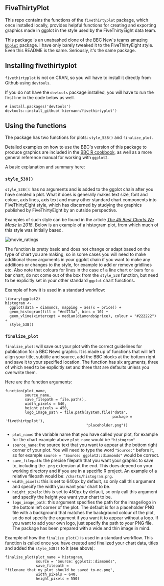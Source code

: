 FiveThirtyPlot
--------------

This repo contains the functions of the `fivethirtyplot` package, which
once installed locally, provides helpful functions for creating and
exporting graphics made in ggplot in the style used by the
FiveThirtyEight data team.

This package is an unabashed clone of the BBC New's teams amazing
[`bbplot`](https://github.com/bbc/bbplot) package. I have only barely
tweaked it to the FiveThirtyEight style. Even this README is the same.
Seriously, it's the same package.

Installing fivethirtyplot
-------------------------

`fivethirtyplot` is not on CRAN, so you will have to install it directly
from Github using `devtools`.

If you do not have the `devtools` package installed, you will have to
run the first line in the code below as well.

    # install.packages('devtools')
    devtools::install_github('kiernann/fivethirtyplot')

Using the functions
-------------------

The package has two functions for plots: `style_538()` and
`finalize_plot`.

Detailed examples on how to use the BBC's version of this package to
produce graphics are included in the [BBC R
cookbook](https://bbc.github.io/rcookbook/), as well as a more general
reference manual for working with `ggplot2`.

A basic explanation and summary here:

### `style_538()`

`style_538()`: has no arguments and is added to the ggplot chain after you have
created a plot. What it does is generally makes text size, font and colour, axis
lines, axis text and many other standard chart components into FiveThirtyEight
style, which has discerned by studying the graphics published by FiveThirtyEight
by an outside perspective.

Examples of such style can be found in the article [*The 45 Best Charts
We Made In 2018*](https://53eig.ht/2FwUoJR). Below is an example of a
histogram plot, from which much of this style was initially based.

![movie\_ratings](https://fivethirtyeight.com/wp-content/uploads/2018/02/hickey-imdb250-1.png)

The function is pretty basic and does not change or adapt based on the
type of chart you are making, so in some cases you will need to make
additional `theme` arguments in your ggplot chain if you want to make
any additions or changes to the style, for example to add or remove
gridlines etc. Also note that colours for lines in the case of a line
chart or bars for a bar chart, do not come out of the box from the
`style_538` function, but need to be explicitly set in your other
standard `ggplot` chart functions.

Example of how it is used in a standard workflow:

    library(ggplot2)
    histogram <- 
      ggplot(data = diamonds, mapping = aes(x = price)) +
      geom_histogram(fill = "#ed713a", bins = 10) +
      geom_vline(xintercept = median(diamonds$price), colour = "#222222") +
      style_538()

### `finalize_plot`

`finalize_plot`: will save out your plot with the correct guidelines for
publication for a BBC News graphic. It is made up of functions that will left
align your title, subtitle and source, add the BBC blocks at the bottom right
and save it to your specified location. The function has six arguments, three of
which need to be explicitly set and three that are defaults unless you overwrite
them.

Here are the function arguments:

    function(plot_name,
             source_name,
             save_filepath = file.path(),
             width_pixels = 640,
             height_pixels = 450,
             logo_image_path = file.path(system.file("data", 
                                                     package = 'fivethirtyplot'),
                                         "placeholder.png"))

-   `plot_name`: the variable name that you have called your plot, for
    example for the chart example above `plot_name` would be
    `"histogram"`
-   `source_name`: the source text that you want to appear at the bottom
    right corner of your plot. You will need to type the word
    `"Source:"` before it, so for example
    `source = "Source: ggplot2::diamonds"` would be correct.
-   `save_filepath`: the precise filepath that you want your graphic to
    save to, including the `.png` extension at the end. This does depend
    on your working directory and if you are in a specific R project. An
    example of a relative filepath would be: `/charts/histogram.png`.
-   `width_pixels`: this is set to 640px by default, so only call this
    argument and specify the width you want your chart to be.
-   `height_pixels`: this is set to 450px by default, so only call this
    argument and specify the height you want your chart to be.
-   `logo_image_path`: this argument specifies the path for the
    image/logo in the bottom left corner of the plot. The default is for
    a placeholder PNG file with a background that matches the background
    colour of the plot, so do not specify the argument if you want it to
    appear without a logo. If you want to add your own logo, just
    specify the path to your PNG file. The package has been prepared
    with a wide and thin image in mind.

Example of how the `finalize_plot()` is used in a standard workflow.
This function is called once you have created and finalized your chart
data, titles and added the `style_538()` to it (see above):

    finalize_plot(plot_name = histogram,
                  source = "Source: ggplot2::diamonds",
                  save_filepath = "filename_that_my_plot_should_be_saved_to-nc.png",
                  width_pixels = 640,
                  height_pixels = 550)
